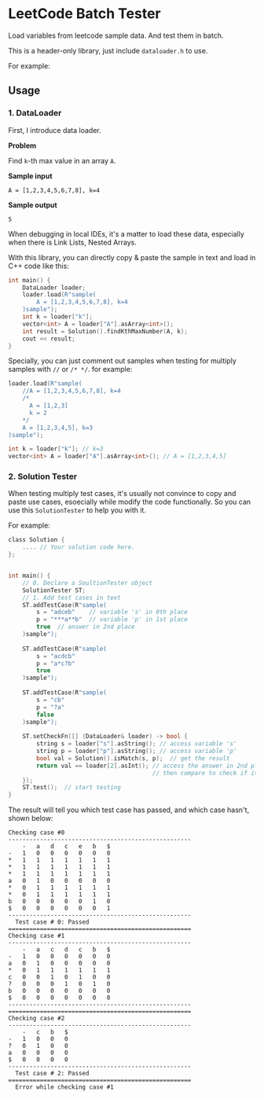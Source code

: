 # LeetCode Batch Tester 

Load variables from leetcode sample data. And test them in batch.

This is a header-only library, just include `dataloader.h` to use.

For example: 

## Usage

### 1. DataLoader

First, I introduce data loader.

**Problem**

Find `k`-th max value in an array `A`.

**Sample input**
```
A = [1,2,3,4,5,6,7,8], k=4
```

**Sample output**
```
5
```

When debugging in local IDEs, it's a matter to load these data, especially when there
is Link Lists, Nested Arrays. 

With this library, you can directly copy & paste the sample in text and load in C++ code like this:
```c++
int main() {
    DataLoader loader;
    loader.load(R"sample(
        A = [1,2,3,4,5,6,7,8], k=4
    )sample");
    int k = loader["k"];
    vector<int> A = loader["A"].asArray<int>();
    int result = Solution().findKthMaxNumber(A, k);
    cout << result;
}
```

Specially, you can just comment out samples when testing for multiply samples with `//` or `/* */`.
for example:
```c++
loader.load(R"sample(
    //A = [1,2,3,4,5,6,7,8], k=4
    /*
      A = [1,2,3]
      k = 2
    */
    A = [1,2,3,4,5], k=3
)sample");

int k = loader["k"]; // k=3
vector<int> A = loader["A"].asArray<int>(); // A = [1,2,3,4,5]
```
### 2. Solution Tester

When testing multiply test cases, it's usually not convince to copy 
and paste use cases, esoecially while modify the code functionally. So 
you can use this `SolutionTester` to help you with it.

For example: 
```c
class Solution {
    .... // Your solution code here.
};


int main() {
    // 0. Declare a SoultionTester object
    SolutionTester ST;
    // 1. Add test cases in text
    ST.addTestCase(R"sample(
        s = "adceb"    // variable 's' in 0th place
        p = "***a**b"  // variable 'p' in 1st place
        true  // answer in 2nd place
    )sample");
    
    ST.addTestCase(R"sample(
        s = "acdcb"
        p = "a*c?b"
        true
    )sample");
    
    ST.addTestCase(R"sample(
        s = "cb"
        p = "?a"
        false
    )sample");
    
    ST.setCheckFn([] (DataLoader& loader) -> bool {
        string s = loader["s"].asString(); // access variable 's'
        string p = loader["p"].asString(); // access variable 'p'
        bool val = Solution().isMatch(s, p);  // get the result
        return val == loader[2].asInt(); // access the answer in 2nd place
                                         // then compare to check if it's a right answer.
    });
    ST.test();  // start testing
}
```

The result will tell you which test case has passed, and which case hasn't, shown below:
```
Checking case #0
----------------------------------------------------
	-	a	d	c	e	b   $
-	1	0	0	0	0	0	0	
*	1	1	1	1	1	1	1	
*	1	1	1	1	1	1	1	
*	1	1	1	1	1	1	1	
a	0	1	0	0	0	0	0	
*	0	1	1	1	1	1	1	
*	0	1	1	1	1	1	1	
b	0	0	0	0	0	1	0	
$	0	0	0	0	0	0	1	
----------------------------------------------------
  Test case # 0: Passed
====================================================
Checking case #1
----------------------------------------------------
	-	a	c	d	c	b	$
-	1	0	0	0	0	0	0	
a	0	1	0	0	0	0	0	
*	0	1	1	1	1	1	1	
c	0	0	1	0	1	0	0	
?	0	0	0	1	0	1	0	
b	0	0	0	0	0	0	0	
$	0	0	0	0	0	0	0	
----------------------------------------------------
====================================================
Checking case #2
----------------------------------------------------
	-	c	b   $
-	1	0	0	0	
?	0	1	0	0	
a	0	0	0	0	
$	0	0	0	0	
----------------------------------------------------
  Test case # 2: Passed
====================================================
  Error while checking case #1
```
